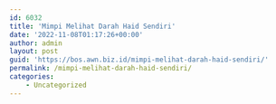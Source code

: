 ```yaml
---
id: 6032
title: 'Mimpi Melihat Darah Haid Sendiri'
date: '2022-11-08T01:17:26+00:00'
author: admin
layout: post
guid: 'https://bos.awn.biz.id/mimpi-melihat-darah-haid-sendiri/'
permalink: /mimpi-melihat-darah-haid-sendiri/
categories:
    - Uncategorized
---
```


